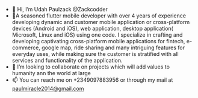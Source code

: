 - 👋 Hi, I’m Udah Paulzack @Zackcodder
- 👀A seasoned flutter mobile developer with over 4 years of experience developing dynamic and customer mobile application or cross-platform devices (Android and iOS), web application, desktop application( Microsoft, Linux and iOS) using one code. I specialize in crafting and developing captivating cross-platform mobile applications for fintech, e-commerce, google map, ride sharing and many intriguing features for everyday uses, while making sure the customer is stratified with all services and functionality of the application.
- 💞️ I’m looking to collaborate on projects which will add values to humanity ann the world at large
- 📫 You can reach me on +2349097883956 or through my mail at paulmiracle2014@gmail.com

<!---
Zackcodder/Zackcodder is a ✨ special ✨ repository because its `README.md` (this file) appears on your GitHub profile.
You can click the Preview link to take a look at your changes.
--->
